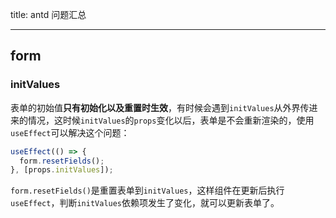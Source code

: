 title: antd 问题汇总

---

## form

### initValues

表单的初始值**只有初始化以及重置时生效**，有时候会遇到`initValues`从外界传进来的情况，这时候`initValues`的`props`变化以后，表单是不会重新渲染的，使用`useEffect`可以解决这个问题：

```typescript
useEffect(() => {
  form.resetFields();
}, [props.initValues]);
```

`form.resetFields()`是重置表单到`initValues`，这样组件在更新后执行`useEffect`，判断`initValues`依赖项发生了变化，就可以更新表单了。
